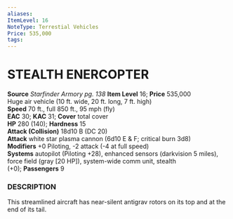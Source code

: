 ```yaml
---
aliases: 
ItemLevel: 16
NoteType: Terrestial Vehicles
Price: 535,000
tags: 
---
```

# STEALTH ENERCOPTER
**Source** _Starfinder Armory pg. 138_
**Item Level** 16; **Price** 535,000  
Huge air vehicle (10 ft. wide, 20 ft. long, 7 ft. high)  
**Speed** 70 ft., full 850 ft., 95 mph (fly)  
**EAC** 30; **KAC** 31; **Cover** total cover  
**HP** 280 (140); **Hardness** 15  
**Attack (Collision)** 18d10 B (DC 20)  
**Attack** white star plasma cannon (6d10 E & F; critical burn 3d8)  
**Modifiers** +0 Piloting, -2 attack (-4 at full speed)  
**Systems** autopilot (Piloting +28), enhanced sensors (darkvision 5 miles), force field (gray [20 HP]), system-wide comm unit, stealth (+0); **Passengers** 9  

### DESCRIPTION

This streamlined aircraft has near-silent antigrav rotors on its top and at the end of its tail.